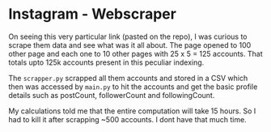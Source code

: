# Instagram - Webscraper
On seeing this very particular link (pasted on the repo), I was curious to scrape them data and see what was it all about. The page opened to 100 other page and each one to 10 other pages with 25 x 5 = 125 accounts. That totals upto 125k accounts present in this peculiar indexing.

The `scrapper.py` scrapped all them accounts and stored in a CSV which then was accessed by `main.py` to hit the accounts and get the basic profile details such as postCount, followerCount and followingCount. 

My calculations told me that the entire computation will take 15 hours. So I had to kill it after scrapping ~500 accounts. I dont have that much time.
